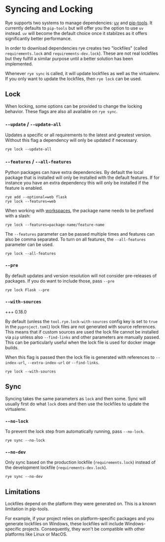# Syncing and Locking

Rye supports two systems to manage dependencies:
[uv](https://github.com/astral-sh/uv) and
[pip-tools](https://github.com/jazzband/pip-tools).  It currently defaults to
`pip-tools` but will offer you the option to use `uv` instead.  `uv` will become
the default choice once it stabilzes as it offers significantly better performance.

In order to download dependencies rye creates two "lockfiles" (called
`requirements.lock` and `requirements-dev.lock`).  These are not real lockfiles
but they fulfill a similar purpose until a better solution has been implemented.

Whenever `rye sync` is called, it will update lockfiles as well as the
virtualenv.  If you only want to update the lockfiles, then `rye lock` can be
used.

## Lock

When locking, some options can be provided to change the locking behavior.  These flags are
also all available on `rye sync`.

### `--update` / `--update-all`

Updates a specific or all requirements to the latest and greatest version.  Without this flag
a dependency will only be updated if necessary.

```
rye lock --update-all
```

### `--features` / `--all-features`

Python packages can have extra dependencies.  By default the local package that is installed
will only be installed with the default features.  If for instance you have an extra dependency
this will only be installed if the feature is enabled.

```
rye add --optional=web flask
rye lock --features=web
```

When working with [workspaces](../workspaces/), the package name needs to be prefixed with a slash:

```
rye lock --features=package-name/feature-name
```

The `--features` parameter can be passed multiple times and features can also be comma
separated.  To turn on all features, the `--all-features` parameter can be used.

```
rye lock --all-features
```

### `--pre`

By default updates and version resolution will not consider pre-releases of packages.  If you
do want to include those, pass `--pre`

```
rye lock Flask --pre
```

### `--with-sources`

+++ 0.18.0

By default (unless the `tool.rye.lock-with-sources` config key is set to `true` in the
`pyproject.toml`) lock files are not generated with source references.  This means that
if custom sources are used the lock file cannot be installed via `pip` unless also
`--find-links` and other parameters are manually passed.  This can be particularly useful
when the lock file is used for docker image builds.

When this flag is passed then the lock file is generated with references to `--index-url`,
`--extra-index-url` or `--find-links`.

```
rye lock --with-sources
```

## Sync

Syncing takes the same parameters as `lock` and then some.  Sync will usually first do what
`lock` does and then use the lockfiles to update the virtualenv.

### `--no-lock`

To prevent the lock step from automatically running, pass `--no-lock`.

```
rye sync --no-lock
```

### `--no-dev`

Only sync based on the production lockfile (`requirements.lock`) instead of the development
lockfile (`requirements-dev.lock`).

```
rye sync --no-dev
```

## Limitations

Lockfiles depend on the platform they were generated on. This is a known limitation
in pip-tools.

For example, if your project relies on platform-specific packages and you generate
lockfiles on Windows, these lockfiles will include Windows-specific projects.
Consequently, they won't be compatible with other platforms like Linux or MacOS.
